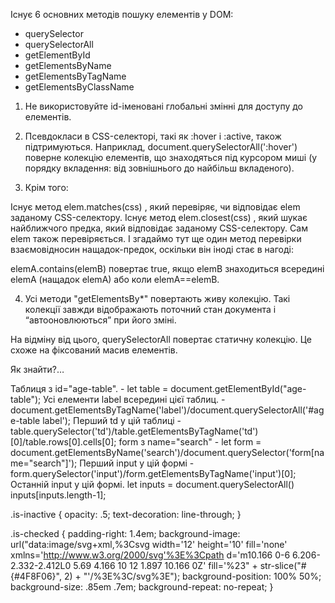 Існує 6 основних методів пошуку елементів у DOM:
- querySelector	
- querySelectorAll	
- getElementById	
- getElementsByName	
- getElementsByTagName	
- getElementsByClassName


1. Не використовуйте id-іменовані глобальні змінні для доступу до елементів.


2. Псевдокласи в CSS-селекторі, такі як :hover і :active, також підтримуються. Наприклад, document.querySelectorAll(':hover') поверне колекцію елементів, що знаходяться під курсором миші (у порядку вкладення: від зовнішнього <html> до найбільш вкладеного).

3. Крім того:

Існує метод elem.matches(css) , який перевіряє, чи відповідає elem заданому CSS-селектору.
Існує метод elem.closest(css) , який шукає найближчого предка, який відповідає заданому CSS-селектору. Сам elem також перевіряється.
І згадаймо тут ще один метод перевірки взаємовідносин нащадок-предок, оскільки він іноді стає в нагоді:

elemA.contains(elemB) повертає true, якщо elemB знаходиться всередині elemA (нащадок elemA) або коли elemA==elemB.

4. Усі методи "getElementsBy*" повертають живу колекцію. Такі колекції завжди відображають поточний стан документа і “автооновлюються” при його зміні.

На відміну від цього, querySelectorAll повертає статичну колекцію. Це схоже на фіксований масив елементів.


Як знайти?…

Таблиця з id="age-table". - let table = document.getElementById("age-table");
Усі елементи label всередині цієї таблиц. - document.getElementsByTagName('label')/document.querySelectorAll('#age-table label');
Перший td у цій таблиці  - table.querySelector('td')/table.getElementsByTagName('td')[0]/table.rows[0].cells[0];
form з name="search" - let form = document.getElementsByName('search')/document.querySelector('form[name="search"]');
Перший input у цій формі - form.querySelector('input')/form.getElementsByTagName('input')[0];
Останній input у цій формі. let inputs = document.querySelectorAll()  inputs[inputs.length-1];

.is-inactive {
  opacity: .5;
  text-decoration: line-through;
}

.is-checked {
  padding-right: 1.4em;
  background-image: url("data:image/svg+xml,%3Csvg width='12' height='10' fill='none' xmlns='http://www.w3.org/2000/svg'%3E%3Cpath d='m10.166 0-6 6.206-2.332-2.412L0 5.69 4.166 10 12 1.897 10.166 0Z' fill='%23"
      + str-slice("#{#4F8F06}", 2)
      + "'/%3E%3C/svg%3E");
  background-position: 100% 50%;
  background-size: .85em .7em;
  background-repeat: no-repeat;
}